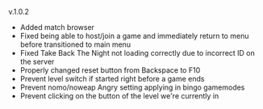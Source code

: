 ﻿v.1.0.2

- Added match browser
- Fixed being able to host/join a game and immediately return to menu before transitioned to main menu
- Fixed Take Back The Night not loading correctly due to incorrect ID on the server
- Properly changed reset button from Backspace to F10
- Prevent level switch if started right before a game ends
- Prevent nomo/noweap Angry setting applying in bingo gamemodes
- Prevent clicking on the button of the level we're currently in